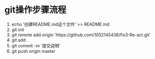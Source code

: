 <h1>git操作步骤流程</h1>

<ol>
<li>echo '创建README.md这个文件' >> README.md</li>
<li>git init</li>
<li>git remote add origin 'https://github.com/1052145436/fis3-Re-act.git'</li>
<li>git add .</li>
<li>git commit -m '提交说明'</li>
<li>git push origin master</li>
</ul>